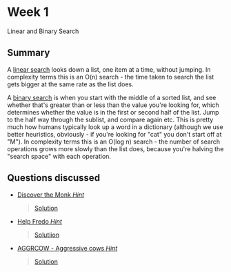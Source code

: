 # Week 1

Linear and Binary Search

## Summary

A [linear search](https://www.geeksforgeeks.org/linear-search/) looks down a list, one item at a time, without jumping. In complexity terms this is an O(n) search - the time taken to search the list gets bigger at the same rate as the list does.

A [binary search](https://www.geeksforgeeks.org/binary-search/) is when you start with the middle of a sorted list, and see whether that's greater than or less than the value you're looking for, which determines whether the value is in the first or second half of the list. Jump to the half way through the sublist, and compare again etc. This is pretty much how humans typically look up a word in a dictionary (although we use better heuristics, obviously - if you're looking for "cat" you don't start off at "M"). In complexity terms this is an O(log n) search - the number of search operations grows more slowly than the list does, because you're halving the "search space" with each operation.

## Questions discussed

* [ Discover the Monk ](https://www.hackerearth.com/practice/algorithms/searching/binary-search/practice-problems/algorithm/discover-the-monk/)
  [*Hint*](https://github.com/IEEE-ASET/XtremeWorkshop/blob/master/Week%201/Hint.txt) 
  > [Solution](https://github.com/IEEE-ASET/XtremeWorkshop/blob/master/Week%201/Discover%20The%20Monk.cpp)

* [ Help Fredo ](https://www.hackerearth.com/practice/algorithms/searching/binary-search/practice-problems/algorithm/help-fredo/)
  [*Hint*](https://github.com/IEEE-ASET/XtremeWorkshop/blob/master/Week%201/Hint.txt)  
  > [Solutiion](https://github.com/IEEE-ASET/XtremeWorkshop/blob/master/Week%201/Help%20Fredo.cpp)
 
* [ AGGRCOW - Aggressive cows ](https://www.spoj.com/problems/AGGRCOW/)
  [*Hint*](https://github.com/IEEE-ASET/XtremeWorkshop/blob/master/Week%201/Hint.txt)  
  > [Solution](https://github.com/IEEE-ASET/XtremeWorkshop/blob/master/Week%201/AGGRCOW.cpp)
